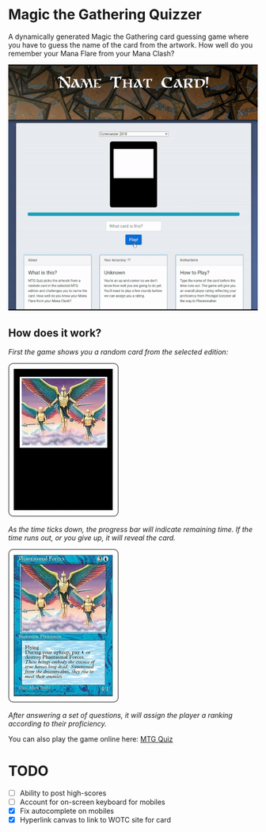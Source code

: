 # Magic the Gathering Quizzer
A dynamically generated Magic the Gathering card guessing game where you have to guess the name of the card from the artwork. How well do you remember your Mana Flare from your Mana Clash?




[![Demo](assets/demo.gif)](https://youtu.be/mYl4Ay8XPi8)


## How does it work?

*First the game shows you a random card from the selected edition:*

![Blank card](assets/guess.png)


*As the time ticks down, the progress bar will indicate remaining time. If the time runs out, or you give up, it will reveal the card.*

![Answered Card](assets/answer.png)

*After answering a set of questions, it will assign the player a ranking according to their proficiency.* 


You can also play the game online here:
[MTG Quiz](https://specularrealms.com/mtgquiz)



# TODO 

- [ ] Ability to post high-scores
- [ ] Account for on-screen keyboard for mobiles
- [X] Fix autocomplete on mobiles
- [X] Hyperlink canvas to link to WOTC site for card
